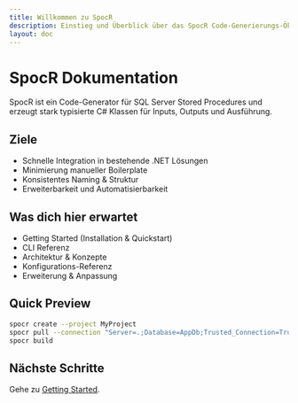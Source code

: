 ```yaml
---
title: Willkommen zu SpocR
description: Einstieg und Überblick über das SpocR Code-Generierungs-Ökosystem.
layout: doc
---
```


# SpocR Dokumentation

SpocR ist ein Code-Generator für SQL Server Stored Procedures und erzeugt stark typisierte C# Klassen für Inputs, Outputs und Ausführung.

## Ziele

- Schnelle Integration in bestehende .NET Lösungen
- Minimierung manueller Boilerplate
- Konsistentes Naming & Struktur
- Erweiterbarkeit und Automatisierbarkeit

## Was dich hier erwartet

- Getting Started (Installation & Quickstart)
- CLI Referenz
- Architektur & Konzepte
- Konfigurations-Referenz
- Erweiterung & Anpassung

## Quick Preview

```bash
spocr create --project MyProject
spocr pull --connection "Server=.;Database=AppDb;Trusted_Connection=True;"
spocr build
```

## Nächste Schritte

Gehe zu [Getting Started](/getting-started/installation).
